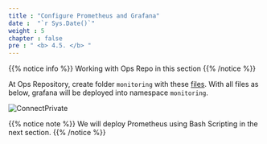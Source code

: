 ```yaml
---
title : "Configure Prometheus and Grafana"
date :  "`r Sys.Date()`" 
weight : 5 
chapter : false
pre : " <b> 4.5. </b> "
---
```


{{% notice info %}}
Working with Ops Repo in this section 
{{% /notice %}}



At Ops Repository, create folder `monitoring` with these [files](https://github.com/heyyytamvo/FCJ2024-WS2-OpsRepo/tree/main/monitoring). With all files as below, grafana will be deployed into namespace `monitoring`.

![ConnectPrivate](/FCJ2024-Workshop2/images/4-cicd/4.5-prometheus-grafana/grafana.png)

{{% notice note %}}
We will deploy Prometheus using Bash Scripting in the next section.
{{% /notice %}}